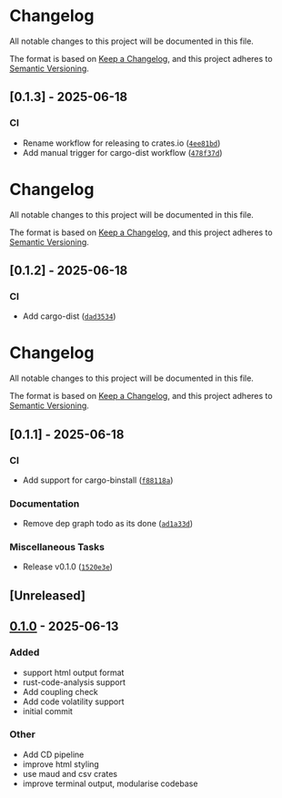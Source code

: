 # Changelog

All notable changes to this project will be documented in this file.

The format is based on [Keep a Changelog](https://keepachangelog.com/en/1.0.0/),
and this project adheres to [Semantic Versioning](https://semver.org/spec/v2.0.0.html).

## [0.1.3] - 2025-06-18

### CI

- Rename workflow for releasing to crates.io ([`4ee81bd`](4ee81bd3bb3c6c6b2df79268af563a4dd2ccdfbc))
- Add manual trigger for cargo-dist workflow ([`478f37d`](478f37d35cb28f0cbc86b8825da574100966388c))


# Changelog

All notable changes to this project will be documented in this file.

The format is based on [Keep a Changelog](https://keepachangelog.com/en/1.0.0/),
and this project adheres to [Semantic Versioning](https://semver.org/spec/v2.0.0.html).

## [0.1.2] - 2025-06-18

### CI

- Add cargo-dist ([`dad3534`](dad3534984360ba2ffcb92bca2b3a82b3ee293bc))


# Changelog

All notable changes to this project will be documented in this file.

The format is based on [Keep a Changelog](https://keepachangelog.com/en/1.0.0/),
and this project adheres to [Semantic Versioning](https://semver.org/spec/v2.0.0.html).

## [0.1.1] - 2025-06-18

### CI

- Add support for cargo-binstall ([`f88118a`](f88118a29d6bcc65259a9f68326cb779ab8af343))

### Documentation

- Remove dep graph todo as its done ([`ad1a33d`](ad1a33d961b137996e044fd214fe0ee4efb7dd0a))

### Miscellaneous Tasks

- Release v0.1.0 ([`1520e3e`](1520e3e83f6cf095b987a94775b2905059a8755d))


## [Unreleased]

## [0.1.0](https://github.com/liamwh/raff/releases/tag/v0.1.0) - 2025-06-13

### Added

- support html output format
- rust-code-analysis support
- Add coupling check
- Add code volatility support
- initial commit

### Other

- Add CD pipeline
- improve html styling
- use maud and csv crates
- improve terminal output, modularise codebase

